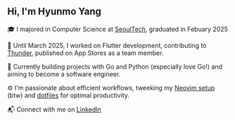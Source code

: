 ## Hi, I'm Hyunmo Yang

🎓 I majored in Computer Science at [SeoulTech](https://en.seoultech.ac.kr/),
graduated in Febuary 2025

📱 Until March 2025, I worked on Flutter development, contributing to
[Thunder](https://apps.apple.com/us/app/thunder-%EC%8D%AC%EB%8D%94-%EB%88%88%EB%B0%94%EB%94%94-%EC%B8%A1%EC%A0%95-%EC%95%B1/id6741709470),
published on App Stores as a team member.

🐍 Currently building projects with Go and Python (especially love Go!) and
aiming to become a software engineer.

⚙️ I'm passionate about efficient workflows, tweeking my
[Neovim setup](https://github.com/yanmoyy/nvim-config) (btw) and
[dotfiles](https://github.com/yanmoyy/dotfiles) for optimal productivity.

📬 Connect with me on [LinkedIn](https://www.linkedin.com/in/yanmoyy/)
